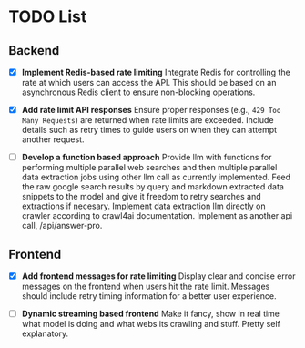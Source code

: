 # TODO List

## Backend
- [x] **Implement Redis-based rate limiting**
  Integrate Redis for controlling the rate at which users can access the API. This should be based on an asynchronous Redis client to ensure non-blocking operations.

- [x] **Add rate limit API responses**
  Ensure proper responses (e.g., `429 Too Many Requests`) are returned when rate limits are exceeded. Include details such as retry times to guide users on when they can attempt another request.

- [ ] **Develop a function based approach**
  Provide llm with functions for performing multiple parallel web searches and then multiple parallel data extraction jobs using other llm call as currently implemented.
  Feed the raw google search results by query and markdown extracted data snippets to the model and give it freedom to retry searches and extractions if necesary.
  Implement data extraction llm directly on crawler according to crawl4ai documentation.
  Implement as another api call, /api/answer-pro.

## Frontend
- [x] **Add frontend messages for rate limiting**
  Display clear and concise error messages on the frontend when users hit the rate limit. Messages should include retry timing information for a better user experience.

- [ ] **Dynamic streaming based frontend**
  Make it fancy, show in real time what model is doing and what webs its crawling and stuff. Pretty self explanatory.